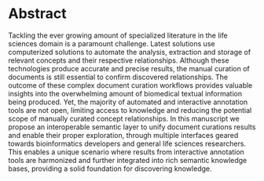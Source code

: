 # Abstract

Tackling the ever growing amount of specialized literature in the life sciences domain is a paramount challenge. Latest solutions use computerized solutions to automate the analysis, extraction and storage of relevant concepts and their respective relationships. Although these technologies produce accurate and precise results, the manual curation of documents is still essential to confirm discovered relationships.
The outcome of these complex document curation workflows provides valuable insights into the overwhelming amount of biomedical textual information being produced. Yet, the majority of automated and interactive annotation tools are not open, limiting access to knowledge and reducing the potential scope of manually curated concept relationships.
In this manuscript we propose an interoperable semantic layer to unify document curations results and enable their proper exploration, through multiple interfaces geared towards bioinformatics developers and general life sciences researchers. This enables a unique scenario where results from interactive annotation tools are harmonized and further integrated into rich semantic knowledge bases, providing a solid foundation for discovering knowledge.